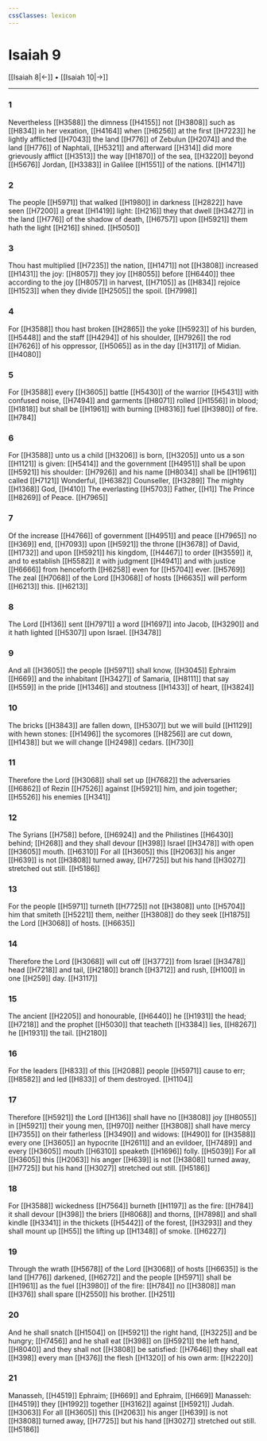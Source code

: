 ```yaml
---
cssClasses: lexicon
---
```

# Isaiah 9

[[Isaiah 8|←]] • [[Isaiah 10|→]]

---

### 1
Nevertheless [[H3588]] the dimness [[H4155]] not [[H3808]] such as [[H834]] in her vexation, [[H4164]] when [[H6256]] at the first [[H7223]] he lightly afflicted [[H7043]] the land [[H776]] of Zebulun [[H2074]] and the land [[H776]] of Naphtali, [[H5321]] and afterward [[H314]] did more grievously afflict [[H3513]] the way [[H1870]] of the sea, [[H3220]] beyond [[H5676]] Jordan, [[H3383]] in Galilee [[H1551]] of the nations. [[H1471]]

### 2
The people [[H5971]] that walked [[H1980]] in darkness [[H2822]] have seen [[H7200]] a great [[H1419]] light: [[H216]] they that dwell [[H3427]] in the land [[H776]] of the shadow of death, [[H6757]] upon [[H5921]] them hath the light [[H216]] shined. [[H5050]]

### 3
Thou hast multiplied [[H7235]] the nation, [[H1471]] not [[H3808]] increased [[H1431]] the joy: [[H8057]] they joy [[H8055]] before [[H6440]] thee according to the joy [[H8057]] in harvest, [[H7105]] as [[H834]] rejoice [[H1523]] when they divide [[H2505]] the spoil. [[H7998]]

### 4
For [[H3588]] thou hast broken [[H2865]] the yoke [[H5923]] of his burden, [[H5448]] and the staff [[H4294]] of his shoulder, [[H7926]] the rod [[H7626]] of his oppressor, [[H5065]] as in the day [[H3117]] of Midian. [[H4080]]

### 5
For [[H3588]] every [[H3605]] battle [[H5430]] of the warrior [[H5431]] with confused noise, [[H7494]] and garments [[H8071]] rolled [[H1556]] in blood; [[H1818]] but shall be [[H1961]] with burning [[H8316]] fuel [[H3980]] of fire. [[H784]]

### 6
For [[H3588]] unto us a child [[H3206]] is born, [[H3205]] unto us a son [[H1121]] is given: [[H5414]] and the government [[H4951]] shall be upon [[H5921]] his shoulder: [[H7926]] and his name [[H8034]] shall be [[H1961]] called [[H7121]] Wonderful, [[H6382]] Counseller, [[H3289]] The mighty [[H1368]] God, [[H410]] The everlasting [[H5703]] Father, [[H1]] The Prince [[H8269]] of Peace. [[H7965]]

### 7
Of the increase [[H4766]] of government [[H4951]] and peace [[H7965]] no [[H369]] end, [[H7093]] upon [[H5921]] the throne [[H3678]] of David, [[H1732]] and upon [[H5921]] his kingdom, [[H4467]] to order [[H3559]] it, and to establish [[H5582]] it with judgment [[H4941]] and with justice [[H6666]] from henceforth [[H6258]] even for [[H5704]] ever. [[H5769]] The zeal [[H7068]] of the Lord [[H3068]] of hosts [[H6635]] will perform [[H6213]] this. [[H6213]]

### 8
The Lord [[H136]] sent [[H7971]] a word [[H1697]] into Jacob, [[H3290]] and it hath lighted [[H5307]] upon Israel. [[H3478]]

### 9
And all [[H3605]] the people [[H5971]] shall know, [[H3045]] Ephraim [[H669]] and the inhabitant [[H3427]] of Samaria, [[H8111]] that say [[H559]] in the pride [[H1346]] and stoutness [[H1433]] of heart, [[H3824]]

### 10
The bricks [[H3843]] are fallen down, [[H5307]] but we will build [[H1129]] with hewn stones: [[H1496]] the sycomores [[H8256]] are cut down, [[H1438]] but we will change [[H2498]] cedars. [[H730]]

### 11
Therefore the Lord [[H3068]] shall set up [[H7682]] the adversaries [[H6862]] of Rezin [[H7526]] against [[H5921]] him, and join together; [[H5526]] his enemies [[H341]]

### 12
The Syrians [[H758]] before, [[H6924]] and the Philistines [[H6430]] behind; [[H268]] and they shall devour [[H398]] Israel [[H3478]] with open [[H3605]] mouth. [[H6310]] For all [[H3605]] this [[H2063]] his anger [[H639]] is not [[H3808]] turned away, [[H7725]] but his hand [[H3027]] stretched out still. [[H5186]]

### 13
For the people [[H5971]] turneth [[H7725]] not [[H3808]] unto [[H5704]] him that smiteth [[H5221]] them, neither [[H3808]] do they seek [[H1875]] the Lord [[H3068]] of hosts. [[H6635]]

### 14
Therefore the Lord [[H3068]] will cut off [[H3772]] from Israel [[H3478]] head [[H7218]] and tail, [[H2180]] branch [[H3712]] and rush, [[H100]] in one [[H259]] day. [[H3117]]

### 15
The ancient [[H2205]] and honourable, [[H6440]] he [[H1931]] the head; [[H7218]] and the prophet [[H5030]] that teacheth [[H3384]] lies, [[H8267]] he [[H1931]] the tail. [[H2180]]

### 16
For the leaders [[H833]] of this [[H2088]] people [[H5971]] cause to err; [[H8582]] and led [[H833]] of them destroyed. [[H1104]]

### 17
Therefore [[H5921]] the Lord [[H136]] shall have no [[H3808]] joy [[H8055]] in [[H5921]] their young men, [[H970]] neither [[H3808]] shall have mercy [[H7355]] on their fatherless [[H3490]] and widows: [[H490]] for [[H3588]] every one [[H3605]] an hypocrite [[H2611]] and an evildoer, [[H7489]] and every [[H3605]] mouth [[H6310]] speaketh [[H1696]] folly. [[H5039]] For all [[H3605]] this [[H2063]] his anger [[H639]] is not [[H3808]] turned away, [[H7725]] but his hand [[H3027]] stretched out still. [[H5186]]

### 18
For [[H3588]] wickedness [[H7564]] burneth [[H1197]] as the fire: [[H784]] it shall devour [[H398]] the briers [[H8068]] and thorns, [[H7898]] and shall kindle [[H3341]] in the thickets [[H5442]] of the forest, [[H3293]] and they shall mount up [[H55]] the lifting up [[H1348]] of smoke. [[H6227]]

### 19
Through the wrath [[H5678]] of the Lord [[H3068]] of hosts [[H6635]] is the land [[H776]] darkened, [[H6272]] and the people [[H5971]] shall be [[H1961]] as the fuel [[H3980]] of the fire: [[H784]] no [[H3808]] man [[H376]] shall spare [[H2550]] his brother. [[H251]]

### 20
And he shall snatch [[H1504]] on [[H5921]] the right hand, [[H3225]] and be hungry; [[H7456]] and he shall eat [[H398]] on [[H5921]] the left hand, [[H8040]] and they shall not [[H3808]] be satisfied: [[H7646]] they shall eat [[H398]] every man [[H376]] the flesh [[H1320]] of his own arm: [[H2220]]

### 21
Manasseh, [[H4519]] Ephraim; [[H669]] and Ephraim, [[H669]] Manasseh: [[H4519]] they [[H1992]] together [[H3162]] against [[H5921]] Judah. [[H3063]] For all [[H3605]] this [[H2063]] his anger [[H639]] is not [[H3808]] turned away, [[H7725]] but his hand [[H3027]] stretched out still. [[H5186]]